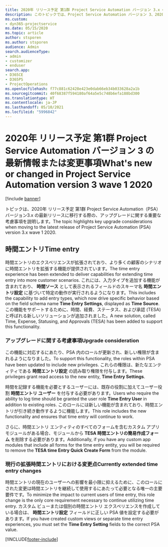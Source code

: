 ```yaml
---
title: 2020年 リリース予定 第1群 Project Service Automation バージョン 3.x の最新情報または変更事項
description: このトピックでは、Project Service Automation バージョン 3、2020年 リリース予定 第1群の新機能と変更点について説明します。
ms.custom:
- dyn365-projectservice
ms.date: 05/15/2020
ms.topic: article
author: stsporen
ms.author: stsporen
audience: Admin
search.audienceType:
- admin
- customizer
- enduser
search.app:
- D365CE
- D365PS
- ProjectOperations
ms.openlocfilehash: f77c881c62428e423e0dab66eb34b033628a2a1b
ms.sourcegitcommit: 40f68387f594180af64a5e5c748b6efa188bd300
ms.translationtype: HT
ms.contentlocale: ja-JP
ms.lasthandoff: 05/10/2021
ms.locfileid: "5996842"
---
```

# <a name="whats-new-or-changed-in-project-service-automation-version-3-wave-1-2020"></a><span data-ttu-id="d533b-103">2020年 リリース予定 第1群 Project Service Automation バージョン 3 の最新情報または変更事項</span><span class="sxs-lookup"><span data-stu-id="d533b-103">What's new or changed in Project Service Automation version 3 wave 1 2020</span></span>

[!include [banner](../includes/psa-now-project-operations.md)]

<span data-ttu-id="d533b-104">トピックは、2020年 リリース予定 第1群 Project Service Automation（PSA）バージョン3.x の最新リリースに移行する際の、アップグレードに関する重要な考慮事項を説明します。</span><span class="sxs-lookup"><span data-stu-id="d533b-104">The topic highlights key upgrade considerations when moving to the latest release of Project Service Automation (PSA) version 3.x wave 1 2020.</span></span>

## <a name="time-entry"></a><span data-ttu-id="d533b-105">時間エントリ</span><span class="sxs-lookup"><span data-stu-id="d533b-105">Time entry</span></span>
<span data-ttu-id="d533b-106">時間エントリのエクスペリエンスが拡張されており、より多くの顧客のシナリオに時間エントリを拡張する機能が提供されています。</span><span class="sxs-lookup"><span data-stu-id="d533b-106">The time entry experience has been extended to deliver capabilities for extending time entry into more customer scenarios.</span></span> <span data-ttu-id="d533b-107">これには、入力タイプを追加する機能が含まれており、 **時間ソース** として表示されるフィールドのスキーマ名 **時間エントリ設定** に基づいて特定の動作が実行されるようになります。</span><span class="sxs-lookup"><span data-stu-id="d533b-107">This includes the capability to add entry types, which now drive specific behavior based on the field schema name **Time Entry Settings**, displayed as **Time Source**.</span></span> <span data-ttu-id="d533b-108">この機能をサポートするために、時間、経費、ステータス、および承認 (TESA) と呼ばれる新しいソリューションが追加されました。</span><span class="sxs-lookup"><span data-stu-id="d533b-108">A new solution, called Time, Expense, Statusing, and Approvals (TESA) has been added to support this functionality.</span></span>

### <a name="upgrade-consideration"></a><span data-ttu-id="d533b-109">アップグレードに関する考慮事項</span><span class="sxs-lookup"><span data-stu-id="d533b-109">Upgrade consideration</span></span>
<span data-ttu-id="d533b-110">この機能に対応するにあたり、PSA 内のロールが更新され、新しい権限が含まれるようになりました。</span><span class="sxs-lookup"><span data-stu-id="d533b-110">To support this functionality, the roles within PSA have been updated to include new privileges.</span></span> <span data-ttu-id="d533b-111">これらの権限は、新たなエンティティである **時間エントリ設定** の読み取り権限を付与します。</span><span class="sxs-lookup"><span data-stu-id="d533b-111">These privileges grant read access to the new entity, **Time Entry Settings**.</span></span>

<span data-ttu-id="d533b-112">時間を記録する機能を必要とするユーザーには、既存の役割に加えてユーザー役割 **時間エントリ ユーザー** を付与する必要があります。</span><span class="sxs-lookup"><span data-stu-id="d533b-112">Users who require the ability to log time should be granted the user role **Time Entry User** in addition to existing roles.</span></span> <span data-ttu-id="d533b-113">このロールには新しい機能が含まれており、時間エントリが引き続き動作するように機能します。</span><span class="sxs-lookup"><span data-stu-id="d533b-113">This role includes the new functionality and ensures that time entry will continue to work.</span></span>

<span data-ttu-id="d533b-114">さらに、時間エントリ エンティティのすべてのフォームを含むカスタム アプリ モジュールがある場合、モジュールから **TESA 時間エントリの簡易作成フォーム** を削除する必要があります。</span><span class="sxs-lookup"><span data-stu-id="d533b-114">Additionally, if you have any custom app modules that include all forms for the time entry entity, you will be required to remove the **TESA time Entry Quick Create Form** from the module.</span></span>

### <a name="currently-extended-time-entry-changes"></a><span data-ttu-id="d533b-115">現行の拡張時間エントリにおける変更点</span><span class="sxs-lookup"><span data-stu-id="d533b-115">Currently extended time entry changes</span></span>
<span data-ttu-id="d533b-116">時間エントリの現在のユーザーへの影響を最小限に抑えるために、このロールにされた変更は時間エントリを継続して使用するにあたって必要となる唯一の主要要件です。</span><span class="sxs-lookup"><span data-stu-id="d533b-116">To minimize the impact to current users of time entry, this role change is the only core requirement necessary to continue utilizing time entry.</span></span> <span data-ttu-id="d533b-117">カスタム ビューまたは個別の時間エントリ エクスペリエンスを作成している場合は、 **時間エントリ設定** フィールドに正しい PSA 値を設定する必要があります。</span><span class="sxs-lookup"><span data-stu-id="d533b-117">If you have created custom views or separate time entry experiences, you must set the **Time Entry Setting** fields to the correct PSA value.</span></span>


[!INCLUDE[footer-include](../includes/footer-banner.md)]